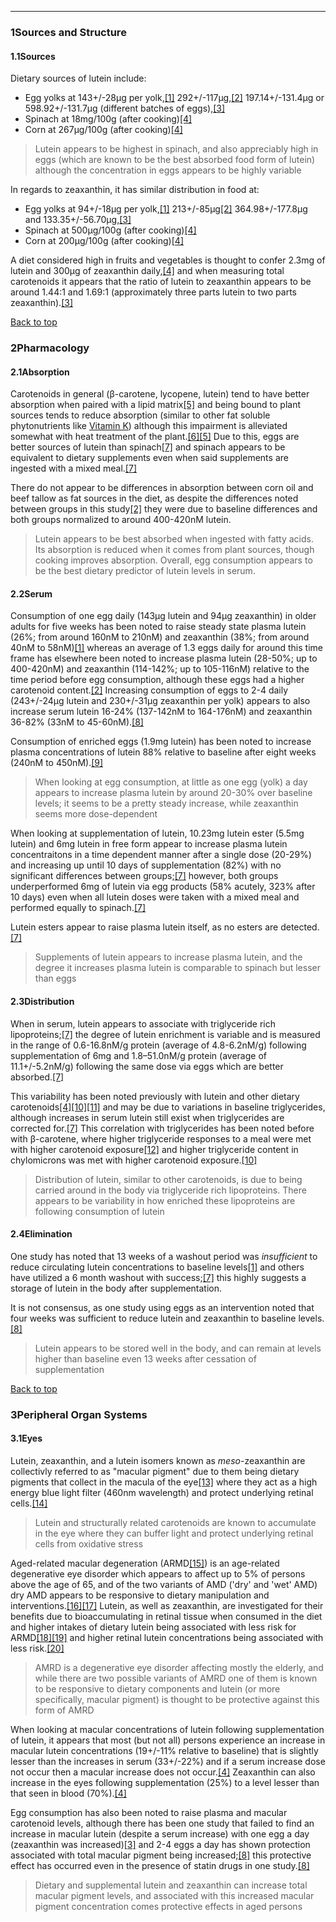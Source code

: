 





---


### 1Sources and Structure

#### 1.1Sources


Dietary sources of lutein include:


* Egg yolks at 143+/-28μg per yolk,[[1]](#ref1) 292+/-117μg,[[2]](#ref2) 197.14+/-131.4μg or 598.92+/-131.7μg (different batches of eggs),[[3]](#ref3)
* Spinach at 18mg/100g (after cooking)[[4]](#ref4)
* Corn at 267μg/100g (after cooking)[[4]](#ref4)


> Lutein appears to be highest in spinach, and also appreciably high in eggs (which are known to be the best absorbed food form of lutein) although the concentration in eggs appears to be highly variable


In regards to zeaxanthin, it has similar distribution in food at:


* Egg yolks at 94+/-18μg per yolk,[[1]](#ref1) 213+/-85μg[[2]](#ref2) 364.98+/-177.8μg and 133.35+/-56.70μg,[[3]](#ref3)
* Spinach at 500μg/100g (after cooking)[[4]](#ref4)
* Corn at 200μg/100g (after cooking)[[4]](#ref4)

A diet considered high in fruits and vegetables is thought to confer 2.3mg of lutein and 300μg of zeaxanthin daily,[[4]](#ref4) and when measuring total carotenoids it appears that the ratio of lutein to zeaxanthin appears to be around 1.44:1 and 1.69:1 (approximately three parts lutein to two parts zeaxanthin).[[3]](#ref3)


[Back to top](#c-sources-and-structure)
### 2Pharmacology

#### 2.1Absorption


Carotenoids in general (β-carotene, lycopene, lutein) tend to have better absorption when paired with a lipid matrix[[5]](#ref5) and being bound to plant sources tends to reduce absorption (similar to other fat soluble phytonutrients like [Vitamin K](/supplements/vitamin-k/)) although this impairment is alleviated somewhat with heat treatment of the plant.[[6]](#ref6)[[5]](#ref5) Due to this, eggs are better sources of lutein than spinach[[7]](#ref7) and spinach appears to be equivalent to dietary supplements even when said supplements are ingested with a mixed meal.[[7]](#ref7)


There do not appear to be differences in absorption between corn oil and beef tallow as fat sources in the diet, as despite the differences noted between groups in this study[[2]](#ref2) they were due to baseline differences and both groups normalized to around 400-420nM lutein.



> Lutein appears to be best absorbed when ingested with fatty acids. Its absorption is reduced when it comes from plant sources, though cooking improves absorption. Overall, egg consumption appears to be the best dietary predictor of lutein levels in serum.


#### 2.2Serum


Consumption of one egg daily (143μg lutein and 94μg zeaxanthin) in older adults for five weeks has been noted to raise steady state plasma lutein (26%; from around 160nM to 210nM) and zeaxanthin (38%; from around 40nM to 58nM)[[1]](#ref1) whereas an average of 1.3 eggs daily for around this time frame has elsewhere been noted to increase plasma lutein (28-50%; up to 400-420nM) and zeaxanthin (114-142%; up to 105-116nM) relative to the time period before egg consumption, although these eggs had a higher carotenoid content.[[2]](#ref2) Increasing consumption of eggs to 2-4 daily (243+/-24μg lutein and 230+/-31μg zeaxanthin per yolk) appears to also increase serum lutein 16-24% (137-142nM to 164-176nM) and zeaxanthin 36-82% (33nM to 45-60nM).[[8]](#ref8)


Consumption of enriched eggs (1.9mg lutein) has been noted to increase plasma concentrations of lutein 88% relative to baseline after eight weeks (240nM to 450nM).[[9]](#ref9)



> When looking at egg consumption, at little as one egg (yolk) a day appears to increase plasma lutein by around 20-30% over baseline levels; it seems to be a pretty steady increase, while zeaxanthin seems more dose-dependent


When looking at supplementation of lutein, 10.23mg lutein ester (5.5mg lutein) and 6mg lutein in free form appear to increase plasma lutein concentraitons in a time dependent manner after a single dose (20-29%) and increasing up until 10 days of supplementation (82%) with no significant differences between groups;[[7]](#ref7) however, both groups underperformed 6mg of lutein via egg products (58% acutely, 323% after 10 days) even when all lutein doses were taken with a mixed meal and performed equally to spinach.[[7]](#ref7) 


Lutein esters appear to raise plasma lutein itself, as no esters are detected.[[7]](#ref7)



> Supplements of lutein appears to increase plasma lutein, and the degree it increases plasma lutein is comparable to spinach but lesser than eggs


#### 2.3Distribution


When in serum, lutein appears to associate with triglyceride rich lipoproteins;[[7]](#ref7) the degree of lutein enrichment is variable and is measured in the range of 0.6-16.8nM/g protein (average of 4.8-6.2nM/g) following supplementation of 6mg and 1.8–51.0nM/g protein (average of 11.1+/-5.2nM/g) following the same dose via eggs which are better absorbed.[[7]](#ref7)


This variability has been noted previously with lutein and other dietary carotenoids[[4]](#ref4)[[10]](#ref10)[[11]](#ref11) and may be due to variations in baseline triglycerides, although increases in serum lutein still exist when triglycerides are corrected for.[[7]](#ref7) This correlation with triglycerides has been noted before with β-carotene, where higher triglyceride responses to a meal were met with higher carotenoid exposure[[12]](#ref12) and higher triglyceride content in chylomicrons was met with higher carotenoid exposure.[[10]](#ref10)



> Distribution of lutein, similar to other carotenoids, is due to being carried around in the body via triglyceride rich lipoproteins. There appears to be variability in how enriched these lipoproteins are following consumption of lutein


#### 2.4Elimination


One study has noted that 13 weeks of a washout period was *insufficient* to reduce circulating lutein concentrations to baseline levels[[1]](#ref1) and others have utilized a 6 month washout with success;[[7]](#ref7) this highly suggests a storage of lutein in the body after supplementation.


It is not consensus, as one study using eggs as an intervention noted that four weeks was sufficient to reduce lutein and zeaxanthin to baseline levels.[[8]](#ref8)



> Lutein appears to be stored well in the body, and can remain at levels higher than baseline even 13 weeks after cessation of supplementation


[Back to top](#c-pharmacology)
### 3Peripheral Organ Systems

#### 3.1Eyes


Lutein, zeaxanthin, and a lutein isomers known as *meso*-zeaxanthin are collectivly referred to as "macular pigment" due to them being dietary pigments that collect in the macula of the eye[[13]](#ref13) where they act as a high energy blue light filter (460nm wavelength) and protect underlying retinal cells.[[14]](#ref14)



> Lutein and structurally related carotenoids are known to accumulate in the eye where they can buffer light and protect underlying retinal cells from oxidative stress


Aged-related macular degeneration (ARMD[[15]](#ref15)) is an age-related degenerative eye disorder which appears to affect up to 5% of persons above the age of 65, and of the two variants of AMD ('dry' and 'wet' AMD) dry AMD appears to be responsive to dietary manipulation and interventions.[[16]](#ref16)[[17]](#ref17) Lutein, as well as zeaxanthin, are investigated for their benefits due to bioaccumulating in retinal tissue when consumed in the diet and higher intakes of dietary lutein being associated with less risk for ARMD[[18]](#ref18)[[19]](#ref19) and higher retinal lutein concentrations being associated with less risk.[[20]](#ref20)



> AMRD is a degenerative eye disorder affecting mostly the elderly, and while there are two possible variants of AMRD one of them is known to be responsive to dietary components and lutein (or more specifically, macular pigment) is thought to be protective against this form of AMRD


When looking at macular concentrations of lutein following supplementation of lutein, it appears that most (but not all) persons experience an increase in macular lutein concentrations (19+/-11% relative to baseline) that is slightly lesser than the increases in serum (33+/-22%) and if a serum increase dose not occur then a macular increase does not occur.[[4]](#ref4) Zeaxanthin can also increase in the eyes following supplementation (25%) to a level lesser than that seen in blood (70%).[[4]](#ref4)


Egg consumption has also been noted to raise plasma and macular carotenoid levels, although there has been one study that failed to find an increase in macular lutein (despite a serum increase) with one egg a day (zeaxanthin was increased)[[3]](#ref3) and 2-4 eggs a day has shown protection associated with total macular pigment being increased;[[8]](#ref8) this protective effect has occurred even in the presence of statin drugs in one study.[[8]](#ref8)



> Dietary and supplemental lutein and zeaxanthin can increase total macular pigment levels, and associated with this increased macular pigment concentration comes protective effects in aged persons

 


